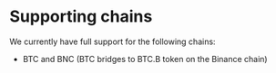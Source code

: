 # Supporting chains



We currently have full support for the following chains:

* BTC and  BNC \(BTC bridges to BTC.B token on the Binance chain\) 



